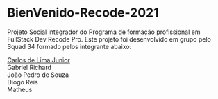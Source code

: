 # BienVenido-Recode-2021

Projeto Social integrador do Programa de formação profissional em FullStack Dev Recode Pro.
Este projeto foi desenvolvido em grupo pelo Squad 34 formado pelos integrante abaixo:

<a href="https://github.com/CJBiohacker">Carlos de Lima Junior</a><br>
Gabriel Richard <br>
João Pedro de Souza <br>
Diogo Reis <br>
Matheus
